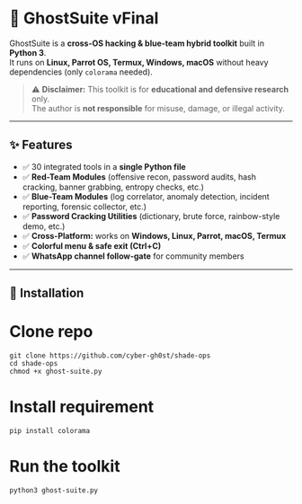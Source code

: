 # 👻 GhostSuite vFinal  

GhostSuite is a **cross-OS hacking & blue-team hybrid toolkit** built in **Python 3**.  
It runs on **Linux, Parrot OS, Termux, Windows, macOS** without heavy dependencies (only `colorama` needed).  

> ⚠️ **Disclaimer:** This toolkit is for **educational and defensive research** only.  
> The author is **not responsible** for misuse, damage, or illegal activity.  

---

## ✨ Features
- ✅ 30 integrated tools in a **single Python file**  
- ✅ **Red-Team Modules** (offensive recon, password audits, hash cracking, banner grabbing, entropy checks, etc.)  
- ✅ **Blue-Team Modules** (log correlator, anomaly detection, incident reporting, forensic collector, etc.)  
- ✅ **Password Cracking Utilities** (dictionary, brute force, rainbow-style demo, etc.)  
- ✅ **Cross-Platform:** works on **Windows, Linux, Parrot, macOS, Termux**  
- ✅ **Colorful menu & safe exit (Ctrl+C)**  
- ✅ **WhatsApp channel follow-gate** for community members  

---

## 🚀 Installation  

# Clone repo
```
git clone https://github.com/cyber-gh0st/shade-ops
cd shade-ops
chmod +x ghost-suite.py
```
# Install requirement
```
pip install colorama
```
# Run the toolkit
```
python3 ghost-suite.py
```
